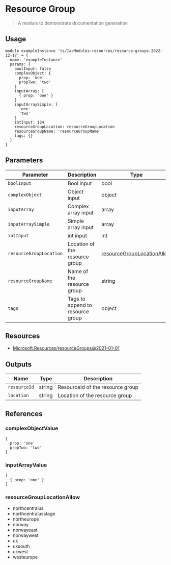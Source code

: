 # Resource Group

> A module to demonstrate documentation generation

## Usage

```bicep
module exampleInstance 'ts/IacModules:resources/resource-groups:2022-12-17' = {
  name: 'exampleInstance'
  params: {
    boolInput: false
    complexObject: {
      prop: 'one'
      propTwo: 'two'
    }
    inputArray: [
      { prop: 'one' }
    ]
    inputArraySimple: [
      'one'
      'two'
    ]
    intInput: 124
    resourceGroupLocation: resourceGroupLocation
    resourceGroupName: 'resourceGroupName'
    tags: {}
  }
}
```

## Parameters

| Parameter | Description | Type | Default |
| --- | --- | --- | --- |
| `boolInput` | Bool input | bool | false |
| `complexObject` | Object input | object | [complexObjectValue](#complexobjectvalue) |
| `inputArray` | Complex array input | array | [inputArrayValue](#inputarrayvalue) |
| `inputArraySimple` | Simple array input | array | [  'one'  'two'] |
| `intInput` | int input | int | 124 |
| `resourceGroupLocation` | Location of the resource group | [resourceGroupLocationAllow](#resourcegrouplocationallow) |  |
| `resourceGroupName` | Name of the resource group | string |  |
| `tags` | Tags to append to resource group | object | {} |

## Resources

- [Microsoft.Resources/resourceGroups@2021-01-01](https://learn.microsoft.com/en-us/azure/templates/microsoft.resources/2021-01-01/resourcegroups)

## Outputs

| Name | Type | Description |
| --- | --- | --- |
| `resourceId` | string | ResourceId of the resource group |
| `location` | string | Location of the resource group |

## References

### complexObjectValue

```bicep
{
  prop: 'one'
  propTwo: 'two'
}
```

### inputArrayValue

```bicep
[
  { prop: 'one' }
]
```

### resourceGroupLocationAllow

- northcentralus
- northcentralusstage
- northeurope
- norway
- norwayeast
- norwaywest
- uk
- uksouth
- ukwest
- westeurope